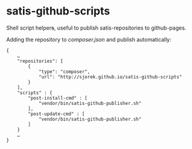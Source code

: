 satis-github-scripts
====================

Shell script helper~~s~~, useful to publish satis-repositories to github-pages.

Adding the repository to *composer.json* and publish automatically:

    {
        …
        "repositories": [
            {
                "type": "composer",
                "url": "http://sjorek.github.io/satis-github-scripts"
            }
        ],
        "scripts" : {
            "post-install-cmd" : [
                "vendor/bin/satis-github-publisher.sh"
            ],
            "post-update-cmd" : [
                "vendor/bin/satis-github-publisher.sh"
            ]
        }
        …
    }
